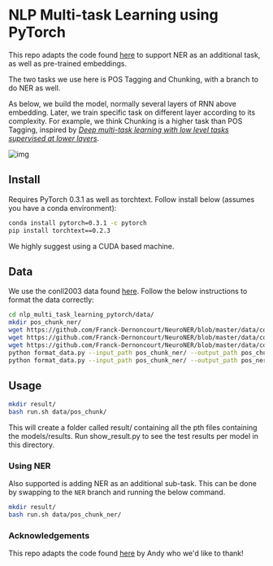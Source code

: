 # NLP Multi-task Learning using PyTorch
This repo adapts the code found [here](https://github.com/andy-yangz/nlp_multi_task_learning_pytorch/) to support NER as an additional task, as well as pre-trained embeddings.

The two tasks we use here is POS Tagging and Chunking, with a branch to do NER as well.

As below, we build the model, normally several layers of RNN above embedding. Later, we train specific task on different layer according to its complexity. For example, we think Chunking is a higher task than POS Tagging, inspired by *[Deep multi-task learning with low level tasks supervised at lower layers](http://anthology.aclweb.org/P16-2038)*.

![img](https://ws3.sinaimg.cn/large/006tNbRwgy1fuchyzqmynj30ik0aogm6.jpg)

## Install

Requires PyTorch 0.3.1 as well as torchtext. Follow install below (assumes you have a conda environment):
```bash
conda install pytorch=0.3.1 -c pytorch
pip install torchtext==0.2.3
```
We highly suggest using a CUDA based machine.

## Data

We use the conll2003 data found [here](https://github.com/Franck-Dernoncourt/NeuroNER/tree/master/data/conll2003/en). Follow the below instructions to format the data correctly:

```bash
cd nlp_multi_task_learning_pytorch/data/
mkdir pos_chunk_ner/
wget https://github.com/Franck-Dernoncourt/NeuroNER/blob/master/data/conll2003/en/test.txt -P pos_chunk_ner/
wget https://github.com/Franck-Dernoncourt/NeuroNER/blob/master/data/conll2003/en/valid.txt -P pos_chunk_ner/
wget https://github.com/Franck-Dernoncourt/NeuroNER/blob/master/data/conll2003/en/train.txt -P pos_chunk_ner/
python format_data.py --input_path pos_chunk_ner/ --output_path pos_chunk/
python format_data.py --input_path pos_chunk_ner/ --output_path pos_ner/ --ner
```

## Usage
```bash
mkdir result/
bash run.sh data/pos_chunk/
```

This will create a folder called result/ containing all the pth files containing the models/results.
Run show_result.py to see the test results per model in this directory.

### Using NER

Also supported is adding NER as an additional sub-task. This can be done by swapping to the `NER` branch and running the below command.

```bash
mkdir result/
bash run.sh data/pos_chunk_ner/
```

### Acknowledgements

This repo adapts the code found [here](https://github.com/andy-yangz/nlp_multi_task_learning_pytorch/) by Andy who we'd like to thank!